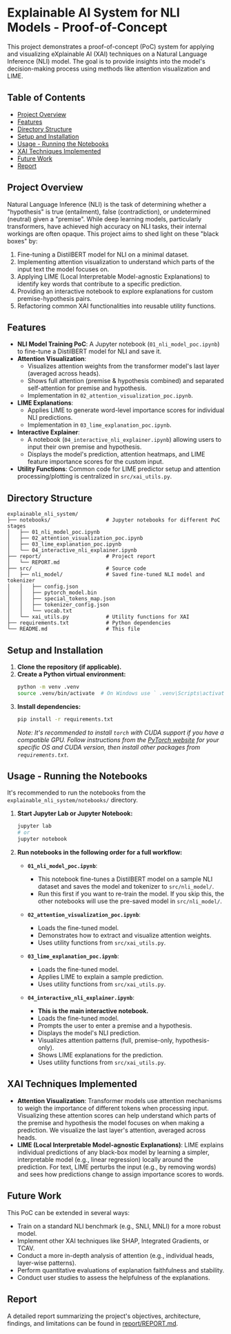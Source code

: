 # Explainable AI System for NLI Models - Proof-of-Concept

This project demonstrates a proof-of-concept (PoC) system for applying and visualizing eXplainable AI (XAI) techniques on a Natural Language Inference (NLI) model. The goal is to provide insights into the model's decision-making process using methods like attention visualization and LIME.

## Table of Contents

- [Project Overview](#project-overview)
- [Features](#features)
- [Directory Structure](#directory-structure)
- [Setup and Installation](#setup-and-installation)
- [Usage - Running the Notebooks](#usage---running-the-notebooks)
- [XAI Techniques Implemented](#xai-techniques-implemented)
- [Future Work](#future-work)
- [Report](#report)

## Project Overview

Natural Language Inference (NLI) is the task of determining whether a "hypothesis" is true (entailment), false (contradiction), or undetermined (neutral) given a "premise". While deep learning models, particularly transformers, have achieved high accuracy on NLI tasks, their internal workings are often opaque. This project aims to shed light on these "black boxes" by:

1.  Fine-tuning a DistilBERT model for NLI on a minimal dataset.
2.  Implementing attention visualization to understand which parts of the input text the model focuses on.
3.  Applying LIME (Local Interpretable Model-agnostic Explanations) to identify key words that contribute to a specific prediction.
4.  Providing an interactive notebook to explore explanations for custom premise-hypothesis pairs.
5.  Refactoring common XAI functionalities into reusable utility functions.

## Features

*   **NLI Model Training PoC**: A Jupyter notebook (`01_nli_model_poc.ipynb`) to fine-tune a DistilBERT model for NLI and save it.
*   **Attention Visualization**:
    *   Visualizes attention weights from the transformer model's last layer (averaged across heads).
    *   Shows full attention (premise & hypothesis combined) and separated self-attention for premise and hypothesis.
    *   Implementation in `02_attention_visualization_poc.ipynb`.
*   **LIME Explanations**:
    *   Applies LIME to generate word-level importance scores for individual NLI predictions.
    *   Implementation in `03_lime_explanation_poc.ipynb`.
*   **Interactive Explainer**:
    *   A notebook (`04_interactive_nli_explainer.ipynb`) allowing users to input their own premise and hypothesis.
    *   Displays the model's prediction, attention heatmaps, and LIME feature importance scores for the custom input.
*   **Utility Functions**: Common code for LIME predictor setup and attention processing/plotting is centralized in `src/xai_utils.py`.

## Directory Structure

```
explainable_nli_system/
├── notebooks/                  # Jupyter notebooks for different PoC stages
│   ├── 01_nli_model_poc.ipynb
│   ├── 02_attention_visualization_poc.ipynb
│   ├── 03_lime_explanation_poc.ipynb
│   └── 04_interactive_nli_explainer.ipynb
├── report/                     # Project report
│   └── REPORT.md
├── src/                        # Source code
│   ├── nli_model/              # Saved fine-tuned NLI model and tokenizer
│   │   ├── config.json
│   │   ├── pytorch_model.bin
│   │   ├── special_tokens_map.json
│   │   ├── tokenizer_config.json
│   │   └── vocab.txt
│   └── xai_utils.py            # Utility functions for XAI
├── requirements.txt            # Python dependencies
└── README.md                   # This file
```

## Setup and Installation

1.  **Clone the repository (if applicable).**
2.  **Create a Python virtual environment:**
    ```bash
    python -m venv .venv
    source .venv/bin/activate  # On Windows use ` .venv\Scripts\activate `
    ```
3.  **Install dependencies:**
    ```bash
    pip install -r requirements.txt
    ```
    *Note: It's recommended to install `torch` with CUDA support if you have a compatible GPU. Follow instructions from the [PyTorch website](https://pytorch.org/) for your specific OS and CUDA version, then install other packages from `requirements.txt`.*

## Usage - Running the Notebooks

It's recommended to run the notebooks from the `explainable_nli_system/notebooks/` directory.

1.  **Start Jupyter Lab or Jupyter Notebook:**
    ```bash
    jupyter lab
    # or
    jupyter notebook
    ```

2.  **Run notebooks in the following order for a full workflow:**

    *   **`01_nli_model_poc.ipynb`**:
        *   This notebook fine-tunes a DistilBERT model on a sample NLI dataset and saves the model and tokenizer to `src/nli_model/`.
        *   Run this first if you want to re-train the model. If you skip this, the other notebooks will use the pre-saved model in `src/nli_model/`.

    *   **`02_attention_visualization_poc.ipynb`**:
        *   Loads the fine-tuned model.
        *   Demonstrates how to extract and visualize attention weights.
        *   Uses utility functions from `src/xai_utils.py`.

    *   **`03_lime_explanation_poc.ipynb`**:
        *   Loads the fine-tuned model.
        *   Applies LIME to explain a sample prediction.
        *   Uses utility functions from `src/xai_utils.py`.

    *   **`04_interactive_nli_explainer.ipynb`**:
        *   **This is the main interactive notebook.**
        *   Loads the fine-tuned model.
        *   Prompts the user to enter a premise and a hypothesis.
        *   Displays the model's NLI prediction.
        *   Visualizes attention patterns (full, premise-only, hypothesis-only).
        *   Shows LIME explanations for the prediction.
        *   Uses utility functions from `src/xai_utils.py`.

## XAI Techniques Implemented

*   **Attention Visualization**: Transformer models use attention mechanisms to weigh the importance of different tokens when processing input. Visualizing these attention scores can help understand which parts of the premise and hypothesis the model focuses on when making a prediction. We visualize the last layer's attention, averaged across heads.
*   **LIME (Local Interpretable Model-agnostic Explanations)**: LIME explains individual predictions of any black-box model by learning a simpler, interpretable model (e.g., linear regression) locally around the prediction. For text, LIME perturbs the input (e.g., by removing words) and sees how predictions change to assign importance scores to words.

## Future Work

This PoC can be extended in several ways:

*   Train on a standard NLI benchmark (e.g., SNLI, MNLI) for a more robust model.
*   Implement other XAI techniques like SHAP, Integrated Gradients, or TCAV.
*   Conduct a more in-depth analysis of attention (e.g., individual heads, layer-wise patterns).
*   Perform quantitative evaluations of explanation faithfulness and stability.
*   Conduct user studies to assess the helpfulness of the explanations.

## Report

A detailed report summarizing the project's objectives, architecture, findings, and limitations can be found in [report/REPORT.md](report/REPORT.md).
